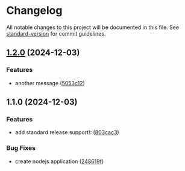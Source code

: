 # Changelog

All notable changes to this project will be documented in this file. See [standard-version](https://github.com/conventional-changelog/standard-version) for commit guidelines.

## [1.2.0](https://github.com/Chooeychloe/auto-changelog/compare/v1.1.0...v1.2.0) (2024-12-03)


### Features

* another message ([5053c12](https://github.com/Chooeychloe/auto-changelog/commit/5053c12e20cc6fc8b7635a60d64c165e7b9bf2ce))

## 1.1.0 (2024-12-03)


### Features

* add standard release support!: ([803cac3](https://github.com/Chooeychloe/auto-changelog/commit/803cac32f86c30d7653e104c71660be5af8bfbdb))


### Bug Fixes

* create nodejs application ([248619f](https://github.com/Chooeychloe/auto-changelog/commit/248619fd93839acabcd8d2bfbf7308ed7621db1b))
